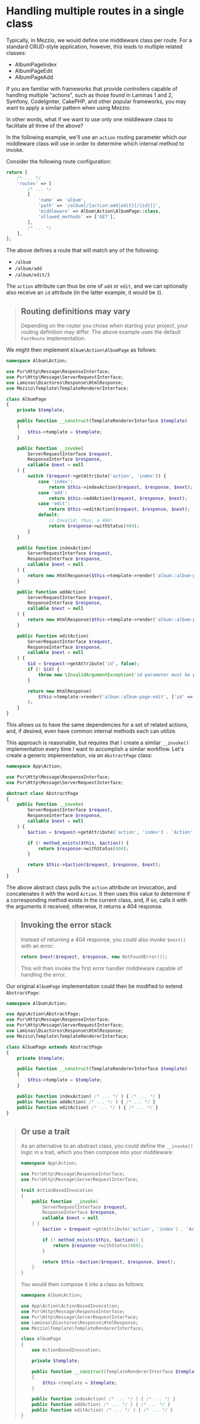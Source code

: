 # Handling multiple routes in a single class

Typically, in Mezzio, we would define one middleware class per route. For a
standard CRUD-style application, however, this leads to multiple related
classes:

- AlbumPageIndex
- AlbumPageEdit
- AlbumPageAdd

If you are familiar with frameworks that provide controllers capable of handling
multiple "actions", such as those found in Laminas 1 and 2, Symfony,
CodeIgniter, CakePHP, and other popular frameworks, you may want to apply a
similar pattern when using Mezzio.

In other words, what if we want to use only one middleware class to facilitate
all three of the above?

In the following example, we'll use an `action` routing parameter which our
middleware class will use in order to determine which internal method to invoke.

Consider the following route configuration:

```php
return [
    /* ... */
    'routes' => [
        /* ... */
        [
            'name' => 'album',
            'path' => '/album[/{action:add|edit}[/{id}]]',
            'middleware' => Album\Action\AlbumPage::class,
            'allowed_methods' => ['GET'],
        ],
        /* ... */
    ],
];
```
The above defines a route that will match any of the following:

- `/album`
- `/album/add`
- `/album/edit/3`

The `action` attribute can thus be one of `add` or `edit`, and we can optionally
also receive an `id` attribute (in the latter example, it would be `3`).

> ## Routing definitions may vary
>
> Depending on the router you chose when starting your project, your routing
> definition may differ. The above example uses the default `FastRoute`
> implementation.

We might then implement `Album\Action\AlbumPage` as follows:

```php
namespace Album\Action;

use Psr\Http\Message\ResponseInterface;
use Psr\Http\Message\ServerRequestInterface;
use Laminas\Diactoros\Response\HtmlResponse;
use Mezzio\Template\TemplateRendererInterface;

class AlbumPage
{
    private $template;

    public function __construct(TemplateRendererInterface $template)
    {
        $this->template = $template;
    }

    public function __invoke(
        ServerRequestInterface $request,
        ResponseInterface $response,
        callable $next = null
    ) {
        switch ($request->getAttribute('action', 'index')) {
            case 'index':
                return $this->indexAction($request, $response, $next);
            case 'add':
                return $this->addAction($request, $response, $next);
            case 'edit':
                return $this->editAction($request, $response, $next);
            default:
                // Invalid; thus, a 404!
                return $response->withStatus(404);
        }
    }

    public function indexAction(
        ServerRequestInterface $request,
        ResponseInterface $response,
        callable $next = null
    ) {
        return new HtmlResponse($this->template->render('album::album-page'));
    }

    public function addAction(
        ServerRequestInterface $request,
        ResponseInterface $response,
        callable $next = null
    ) {
        return new HtmlResponse($this->template->render('album::album-page-add'));
    }

    public function editAction(
        ServerRequestInterface $request,
        ResponseInterface $response,
        callable $next = null
    ) {
        $id = $request->getAttribute('id', false);
        if (! $id) {
            throw new \InvalidArgumentException('id parameter must be provided');
        }

        return new HtmlResponse(
            $this->template->render('album::album-page-edit', ['id' => $id])
        );
    }
}
```

This allows us to have the same dependencies for a set of related actions, and,
if desired, even have common internal methods each can utilize.

This approach is reasonable, but requires that I create a similar `__invoke()`
implementation every time I want to accomplish a similar workflow. Let's create
a generic implementation, via an `AbstractPage` class:

```php
namespace App\Action;

use Psr\Http\Message\ResponseInterface;
use Psr\Http\Message\ServerRequestInterface;

abstract class AbstractPage
{
    public function __invoke(
        ServerRequestInterface $request,
        ResponseInterface $response,
        callable $next = null
    ) {
        $action = $request->getAttribute('action', 'index') . 'Action';

        if (! method_exists($this, $action)) {
            return $response->withStatus(404);
        }

        return $this->$action($request, $response, $next);
    }
}
```

The above abstract class pulls the `action` attribute on invocation, and
concatenates it with the word `Action`. It then uses this value to determine if
a corresponding method exists in the current class, and, if so, calls it with
the arguments it received; otherwise, it returns a 404 response.

> ## Invoking the error stack
>
> Instead of returning a 404 response, you could also invoke `$next()` with an
> error:
>
> ```php
> return $next($request, $response, new NotFoundError());
> ```
>
> This will then invoke the first error handler middleware capable of handling
> the error.

Our original `AlbumPage` implementation could then be modified to extend
`AbstractPage`:

```php
namespace Album\Action;

use App\Action\AbstractPage;
use Psr\Http\Message\ResponseInterface;
use Psr\Http\Message\ServerRequestInterface;
use Laminas\Diactoros\Response\HtmlResponse;
use Mezzio\Template\TemplateRendererInterface;

class AlbumPage extends AbstractPage
{
    private $template;

    public function __construct(TemplateRendererInterface $template)
    {
        $this->template = $template;
    }

    public function indexAction( /* ... */ ) { /* ... */ }
    public function addAction( /* ... */ ) { /* ... */ }
    public function editAction( /* ... */ ) { /* ... */ }
}
```

> ## Or use a trait
>
> As an alternative to an abstract class, you could define the `__invoke()`
> logic in a trait, which you then compose into your middleware:
>
> ```php
> namespace App\Action;
>
> use Psr\Http\Message\ResponseInterface;
> use Psr\Http\Message\ServerRequestInterface;
>
> trait ActionBasedInvocation
> {
>     public function __invoke(
>         ServerRequestInterface $request,
>         ResponseInterface $response,
>         callable $next = null
>     ) {
>         $action = $request->getAttribute('action', 'index') . 'Action';
>
>         if (! method_exists($this, $action)) {
>             return $response->withStatus(404);
>         }
>
>         return $this->$action($request, $response, $next);
>     }
> }
> ```
>
> You would then compose it into a class as follows:
>
> ```php
> namespace Album\Action;
>
> use App\Action\ActionBasedInvocation;
> use Psr\Http\Message\ResponseInterface;
> use Psr\Http\Message\ServerRequestInterface;
> use Laminas\Diactoros\Response\HtmlResponse;
> use Mezzio\Template\TemplateRendererInterface;
>
> class AlbumPage
> {
>     use ActionBasedInvocation;
>
>     private $template;
>
>     public function __construct(TemplateRendererInterface $template)
>     {
>         $this->template = $template;
>     }
>
>     public function indexAction( /* ... */ ) { /* ... */ }
>     public function addAction( /* ... */ ) { /* ... */ }
>     public function editAction( /* ... */ ) { /* ... */ }
> }
> ```
